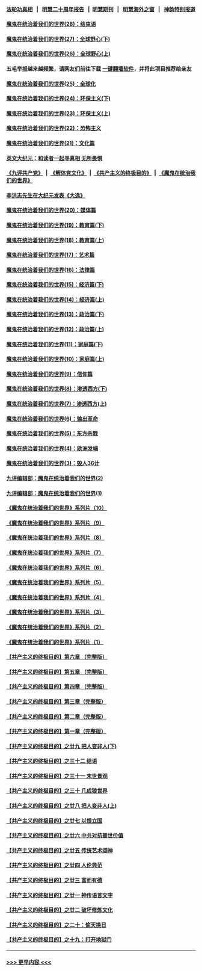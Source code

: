 #### [法轮功真相](https://github.com/gfw-breaker/truth/blob/master/README.md?t=0) &nbsp;&nbsp;|&nbsp;&nbsp; [明慧二十周年报告](https://github.com/gfw-breaker/mh-reports/blob/master/README.md?t=0) &nbsp;&nbsp;|&nbsp;&nbsp;[明慧期刊](https://github.com/gfw-breaker/mh-qikan) &nbsp;&nbsp;|&nbsp;&nbsp; [明慧海外之窗](https://github.com/gfw-breaker/mh-news/blob/master/README.md?t=0) &nbsp;&nbsp;|&nbsp;&nbsp; [神韵特别报道](https://github.com/gfw-breaker/mh-news/blob/master/shenyun.md?t=0)
#### [魔鬼在统治着我们的世界(28)：结束语](../pages/nsc422/n10936246.md?t=06241352) 
#### [魔鬼在统治着我们的世界(27)：全球野心(下)](../pages/nsc422/n10928319.md?t=06241352) 
#### [魔鬼在统治着我们的世界(26)：全球野心(上)](../pages/nsc422/n10900318.md?t=06241352) 
#### 五毛举报越来越频繁，请网友们前往下载 [一键翻墙软件](https://github.com/gfw-breaker/ssr-accounts)，并将此项目推荐给亲友
#### [魔鬼在统治着我们的世界(25)：全球化](../pages/nsc422/n10788205.md?t=06241352) 
#### [魔鬼在统治着我们的世界(24)：环保主义(下)](../pages/nsc422/n10695307.md?t=06241352) 
#### [魔鬼在统治着我们的世界(23)：环保主义(上)](../pages/nsc422/n10688613.md?t=06241352) 
#### [魔鬼在统治着我们的世界(22)：恐怖主义](../pages/nsc422/n10614727.md?t=06241352) 
#### [魔鬼在统治着我们的世界(21)：文化篇](../pages/nsc422/n10597706.md?t=06241352) 
#### [英文大纪元：和读者一起寻真相 无所畏惧](../pages/nsc422/n12542027.md?t=06241352) 
#### [《九评共产党》](https://github.com/begood0513/9ping.md/blob/master/README.md) &nbsp;|&nbsp; [《解体党文化》](../../../../jtdwh.md/blob/master/README.md)  &nbsp;|&nbsp; [《共产主义的终极目的》](../../../../gczydzjmd.md/blob/master/README.md) &nbsp;|&nbsp; [《魔鬼在统治我们的世界》](../../../../mgztzwmdsj.md/blob/master/README.md) 
#### [李洪志先生在大纪元发表《大选》](../pages/nsc422/n12534746.md?t=06241352) 
#### [魔鬼在统治着我们的世界(20)：媒体篇](../pages/nsc422/n10586579.md?t=06241352) 
#### [魔鬼在统治着我们的世界(19)：教育篇(下)](../pages/nsc422/n10564808.md?t=06241352) 
#### [魔鬼在统治着我们的世界(18)：教育篇(上)](../pages/nsc422/n10526970.md?t=06241352) 
#### [魔鬼在统治着我们的世界(17)：艺术篇](../pages/nsc422/n10499093.md?t=06241352) 
#### [魔鬼在统治着我们的世界(16)：法律篇](../pages/nsc422/n10485969.md?t=06241352) 
#### [魔鬼在统治着我们的世界(15)：经济篇(下)](../pages/nsc422/n10469975.md?t=06241352) 
#### [魔鬼在统治着我们的世界(14)：经济篇(上)](../pages/nsc422/n10457370.md?t=06241352) 
#### [魔鬼在统治着我们的世界(13)：政治篇(下)](../pages/nsc422/n10448270.md?t=06241352) 
#### [魔鬼在统治着我们的世界(12)：政治篇(上)](../pages/nsc422/n10444576.md?t=06241352) 
#### [魔鬼在统治着我们的世界(11)：家庭篇(下)](../pages/nsc422/n10440961.md?t=06241352) 
#### [魔鬼在统治着我们的世界(10)：家庭篇(上)](../pages/nsc422/n10435448.md?t=06241352) 
#### [魔鬼在统治着我们的世界(9)：信仰篇](../pages/nsc422/n10432159.md?t=06241352) 
#### [魔鬼在统治着我们的世界(8)：渗透西方(下)](../pages/nsc422/n10429603.md?t=06241352) 
#### [魔鬼在统治着我们的世界(7)：渗透西方(上)](../pages/nsc422/n10426013.md?t=06241352) 
#### [魔鬼在统治着我们的世界(6)：输出革命](../pages/nsc422/n10421536.md?t=06241352) 
#### [魔鬼在统治着我们的世界(5)：东方杀戮](../pages/nsc422/n10417707.md?t=06241352) 
#### [魔鬼在统治着我们的世界(4)：欧洲发端](../pages/nsc422/n10414890.md?t=06241352) 
#### [魔鬼在统治着我们的世界(3)：毁人36计](../pages/nsc422/n10411583.md?t=06241352) 
#### [九评编辑部：魔鬼在统治着我们的世界(2)](../pages/nsc422/n10410036.md?t=06241352) 
#### [九评编辑部：魔鬼在统治着我们的世界(1)](../pages/nsc422/n10406825.md?t=06241352) 
#### [《魔鬼在统治着我们的世界》系列片（10）](../pages/nsc422/n12292670.md?t=06241352) 
#### [《魔鬼在统治着我们的世界》系列片（9）](../pages/nsc422/n12290859.md?t=06241352) 
#### [《魔鬼在统治着我们的世界》系列片（8）](../pages/nsc422/n12287445.md?t=06241352) 
#### [《魔鬼在统治着我们的世界》系列片（7）](../pages/nsc422/n12283425.md?t=06241352) 
#### [《魔鬼在统治着我们的世界》系列片（6）](../pages/nsc422/n12282314.md?t=06241352) 
#### [《魔鬼在统治着我们的世界》系列片（5）](../pages/nsc422/n12281419.md?t=06241352) 
#### [《魔鬼在统治着我们的世界》系列片（4）](../pages/nsc422/n12274024.md?t=06241352) 
#### [《魔鬼在统治着我们的世界》系列片（3）](../pages/nsc422/n12271322.md?t=06241352) 
#### [《魔鬼在统治着我们的世界》系列片（2）](../pages/nsc422/n12269049.md?t=06241352) 
#### [《魔鬼在统治着我们的世界》系列片（1）](../pages/nsc422/n12267575.md?t=06241352) 
#### [【共产主义的终极目的】第六章 （完整版）](../pages/nsc422/n11428913.md?t=06241352) 
#### [【共产主义的终极目的】第五章 （完整版）](../pages/nsc422/n11428912.md?t=06241352) 
#### [【共产主义的终极目的】第四章 （完整版）](../pages/nsc422/n11428907.md?t=06241352) 
#### [【共产主义的终极目的】第三章（完整版）](../pages/nsc422/n11428848.md?t=06241352) 
#### [【共产主义的终极目的】第二章（完整版）](../pages/nsc422/n11428831.md?t=06241352) 
#### [【共产主义的终极目的】第一章（完整版）](../pages/nsc422/n11417651.md?t=06241352) 
#### [【共产主义的终极目的】之廿九 把人变非人(下)](../pages/nsc422/n11344140.md?t=06241352) 
#### [【共产主义的终极目的】之三十二 结语](../pages/nsc422/n11360535.md?t=06241352) 
#### [【共产主义的终极目的】之三十一 末世景观](../pages/nsc422/n11351129.md?t=06241352) 
#### [【共产主义的终极目的】之三十 几成狼世界](../pages/nsc422/n11348280.md?t=06241352) 
#### [【共产主义的终极目的】之廿八 把人变非人(上)](../pages/nsc422/n11340492.md?t=06241352) 
#### [【共产主义的终极目的】之廿七 以恨立国](../pages/nsc422/n11336944.md?t=06241352) 
#### [【共产主义的终极目的】之廿六 中共对抗普世价值](../pages/nsc422/n11324785.md?t=06241352) 
#### [【共产主义的终极目的】之廿五 传统艺术颂神](../pages/nsc422/n11296396.md?t=06241352) 
#### [【共产主义的终极目的】之廿四 人伦典范](../pages/nsc422/n11296397.md?t=06241352) 
#### [【共产主义的终极目的】之廿三 富而有德](../pages/nsc422/n11283598.md?t=06241352) 
#### [【共产主义的终极目的】之廿一 神传语言文字](../pages/nsc422/n11263265.md?t=06241352) 
#### [【共产主义的终极目的】之廿二 破坏修炼文化](../pages/nsc422/n11245728.md?t=06241352) 
#### [【共产主义的终极目的】之二十：偷天换日](../pages/nsc422/n11238846.md?t=06241352) 
#### [【共产主义的终极目的】之十九：打开地狱门](../pages/nsc422/n11206376.md?t=06241352) 

----
#### [ >>> 更早内容 <<< ](../indexes/nsc422-earlier.md)
